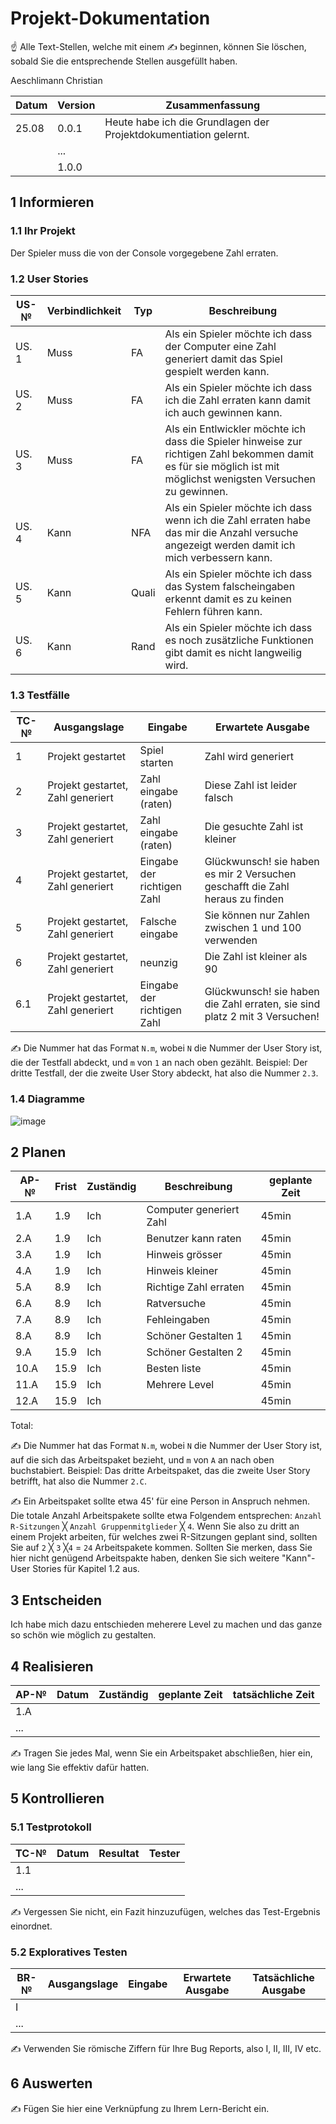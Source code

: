 # Projekt-Dokumentation

☝️ Alle Text-Stellen, welche mit einem ✍️ beginnen, können Sie löschen, sobald Sie die entsprechende Stellen ausgefüllt haben.

Aeschlimann Christian

| Datum | Version | Zusammenfassung                                              |
| ----- | ------- | ------------------------------------------------------------ |
| 25.08 | 0.0.1   | Heute habe ich die Grundlagen der Projektdokumentiation gelernt. |
|       | ...     |                                                              |
|       | 1.0.0   |                                                              |

## 1 Informieren

### 1.1 Ihr Projekt

Der Spieler muss die von der Console vorgegebene Zahl erraten.

### 1.2 User Stories

| US-№ | Verbindlichkeit | Typ  | Beschreibung                        |
| ---- | --------------- | ---- | ----------------------------------  |
| US. 1| Muss            | FA   | Als ein Spieler möchte ich dass der Computer eine Zahl generiert damit das Spiel gespielt werden kann.|
| US. 2| Muss            | FA   | Als ein Spieler möchte ich dass ich die Zahl erraten kann damit ich auch gewinnen kann.|
| US. 3| Muss            | FA   | Als ein Entlwickler möchte ich dass die Spieler hinweise zur richtigen Zahl bekommen damit es für sie möglich ist mit möglichst wenigsten Versuchen zu gewinnen.|
| US. 4| Kann            | NFA  | Als ein Spieler möchte ich dass wenn ich die Zahl erraten habe das mir die Anzahl versuche angezeigt werden damit ich mich verbessern kann.|
| US. 5| Kann            | Quali| Als ein Spieler möchte ich dass das System falscheingaben erkennt damit es zu keinen Fehlern führen kann.|
| US. 6| Kann            | Rand | Als ein Spieler möchte ich dass es noch zusätzliche Funktionen gibt damit es nicht langweilig wird.|

### 1.3 Testfälle

| TC-№ | Ausgangslage | Eingabe | Erwartete Ausgabe |
| ---- | ------------ | ------- | ----------------- |
|  1   | Projekt gestartet  | Spiel starten        | Zahl wird generiert                  |
|  2   | Projekt gestartet, Zahl generiert             | Zahl eingabe (raten)        | Diese Zahl ist leider falsch                   |
|  3   | Projekt gestartet, Zahl generiert             | Zahl eingabe (raten)        | Die gesuchte Zahl ist kleiner                  |
|  4   | Projekt gestartet, Zahl generiert             | Eingabe der richtigen Zahl        | Glückwunsch! sie haben es mir 2 Versuchen geschafft die Zahl heraus zu finden                  |
|  5   | Projekt gestartet, Zahl generiert             | Falsche eingabe        | Sie können nur Zahlen zwischen 1 und 100 verwenden                  |
|  6   | Projekt gestartet, Zahl generiert             | neunzig        | Die Zahl ist kleiner als 90                   
| 6.1  | Projekt gestartet, Zahl generiert             | Eingabe der richtigen Zahl        | Glückwunsch! sie haben die Zahl erraten, sie sind platz 2 mit 3 Versuchen!                  |

✍️ Die Nummer hat das Format `N.m`, wobei `N` die Nummer der User Story ist, die der Testfall abdeckt, und `m` von `1` an nach oben gezählt. Beispiel: Der dritte Testfall, der die zweite User Story abdeckt, hat also die Nummer `2.3`.

### 1.4 Diagramme

![image](https://user-images.githubusercontent.com/111046353/186598302-8ef3d9a3-a34d-411f-8165-33c35177c3fd.png)



## 2 Planen

| AP-№ | Frist | Zuständig | Beschreibung | geplante Zeit |
| ---- | ----- | --------- | ------------ | ------------- |
| 1.A  |  1.9  |    Ich    | Computer generiert Zahl             |     45min     |
| 2.A  |  1.9  |    Ich    | Benutzer kann raten             |     45min     |
| 3.A  |  1.9  |    Ich    | Hinweis grösser             |     45min     |
| 4.A  |  1.9  |    Ich    | Hinweis kleiner             |     45min     |
| 5.A  |  8.9  |    Ich    | Richtige Zahl erraten             |     45min     |
| 6.A  |  8.9  |    Ich    | Ratversuche             |     45min     |
| 7.A  |  8.9  |    Ich    | Fehleingaben             |     45min     |
| 8.A  |  8.9  |    Ich    | Schöner Gestalten 1            |     45min     |
| 9.A  |  15.9 |    Ich    | Schöner Gestalten 2             |     45min     |
| 10.A |  15.9 |    Ich    | Besten liste             |     45min     |
| 11.A |  15.9 |    Ich    | Mehrere Level              |     45min     |
| 12.A |  15.9 |    Ich    |               |     45min     |


Total: 

✍️ Die Nummer hat das Format `N.m`, wobei `N` die Nummer der User Story ist, auf die sich das Arbeitspaket bezieht, und `m` von `A` an nach oben buchstabiert. Beispiel: Das dritte Arbeitspaket, das die zweite User Story betrifft, hat also die Nummer `2.C`.

✍️ Ein Arbeitspaket sollte etwa 45' für eine Person in Anspruch nehmen. Die totale Anzahl Arbeitspakete sollte etwa Folgendem entsprechen: `Anzahl R-Sitzungen` ╳ `Anzahl Gruppenmitglieder` ╳ `4`. Wenn Sie also zu dritt an einem Projekt arbeiten, für welches zwei R-Sitzungen geplant sind, sollten Sie auf `2` ╳ `3` ╳`4` = `24` Arbeitspakete kommen. Sollten Sie merken, dass Sie hier nicht genügend Arbeitspakte haben, denken Sie sich weitere "Kann"-User Stories für Kapitel 1.2 aus.

## 3 Entscheiden

Ich habe mich dazu entschieden meherere Level zu machen und das ganze so schön wie möglich zu gestalten.

## 4 Realisieren

| AP-№ | Datum | Zuständig | geplante Zeit | tatsächliche Zeit |
| ---- | ----- | --------- | ------------- | ----------------- |
| 1.A  |       |           |               |                   |
| ...  |       |           |               |                   |

✍️ Tragen Sie jedes Mal, wenn Sie ein Arbeitspaket abschließen, hier ein, wie lang Sie effektiv dafür hatten.

## 5 Kontrollieren

### 5.1 Testprotokoll

| TC-№ | Datum | Resultat | Tester |
| ---- | ----- | -------- | ------ |
| 1.1  |       |          |        |
| ...  |       |          |        |

✍️ Vergessen Sie nicht, ein Fazit hinzuzufügen, welches das Test-Ergebnis einordnet.

### 5.2 Exploratives Testen

| BR-№ | Ausgangslage | Eingabe | Erwartete Ausgabe | Tatsächliche Ausgabe |
| ---- | ------------ | ------- | ----------------- | -------------------- |
| I    |              |         |                   |                      |
| ...  |              |         |                   |                      |

✍️ Verwenden Sie römische Ziffern für Ihre Bug Reports, also I, II, III, IV etc.

## 6 Auswerten

✍️ Fügen Sie hier eine Verknüpfung zu Ihrem Lern-Bericht ein.
